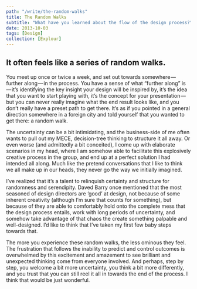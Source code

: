 ```yaml
---
path: "/write/the-random-walks"
title: The Random Walks
subtitle: "What have you learned about the flow of the design process?"
date: 2013-10-03
tags: [Design]
collection: [Explour]
---
```


## It often feels like a series of random walks.

You meet up once or twice a week, and set out towards somewhere — further along — in the process. You have a sense of what “further along” is — it’s identifying the key insight your design will be inspired by, it’s the idea that you want to start playing with, it’s the concept for your presentation — but you can never really imagine what the end result looks like, and you don’t really have a preset path to get there. It’s as if you pointed in a general direction somewhere in a foreign city and told yourself that you wanted to get there: a random walk.

The uncertainty can be a bit intimidating, and the business-side of me often wants to pull out my MECE, decision-tree thinking to structure it all away. Or even worse (and admittedly a bit conceited), I come up with elaborate scenarios in my head, where I am somehow able to facilitate this explosively creative process in the group, and end up at a perfect solution I had intended all along. Much like the pretend conversations that I like to think we all make up in our heads, they never go the way we initially imagined.

I’ve realized that it’s a talent to relinquish certainty and structure for randomness and serendipity. Daved Barry once mentioned that the most seasoned of design directors are ‘good’ at design, not because of some inherent creativity (although I’m sure that counts for something), but because of they are able to comfortably hold onto the complete mess that the design process entails, work with long periods of uncertainty, and somehow take advantage of that chaos the create something palpable and well-designed. I’d like to think that I’ve taken my first few baby steps towards that.

The more you experience these random walks, the less ominous they feel. The frustration that follows the inability to predict and control outcomes is overwhelmed by this excitement and amazement to see brilliant and unexpected thinking come from everyone involved. And perhaps, step by step, you welcome a bit more uncertainty, you think a bit more differently, and you trust that you can still reel it all in towards the end of the process. I think that would be just wonderful.

